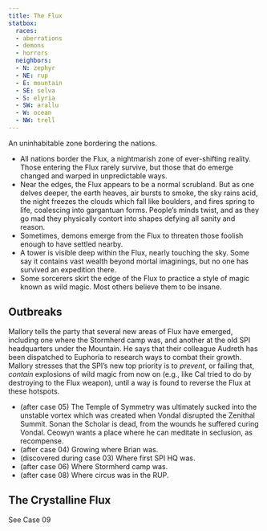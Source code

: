 ```yaml
---
title: The Flux
statbox:
  races:
  - aberrations
  - demons
  - horrors
  neighbors:
  - N: zephyr
  - NE: rup
  - E: mountain
  - SE: selva
  - S: elyria
  - SW: arallu
  - W: ocean
  - NW: trell
---
```


An uninhabitable zone bordering the nations.
* All nations border the Flux, a nightmarish zone of ever-shifting reality. Those entering the Flux rarely survive, but those that do emerge changed and warped in unpredictable ways.
* Near the edges, the Flux appears to be a normal scrubland. But as one delves deeper, the earth heaves, air bursts to smoke, the sky rains acid, the night freezes the clouds which fall like boulders, and fires spring to life, coalescing into gargantuan forms. People’s minds twist, and as they go mad they physically contort into shapes defying all sanity and reason.
* Sometimes, demons emerge from the Flux to threaten those foolish enough to have settled nearby.
* A tower is visible deep within the Flux, nearly touching the sky. Some say it contains vast wealth beyond mortal imaginings, but no one has survived an expedition there.
* Some sorcerers skirt the edge of the Flux to practice a style of magic known as wild magic. Most others believe them to be insane.

## Outbreaks

Mallory tells the party that several new areas of Flux have emerged, including one where the Stormherd camp was, and another at the old SPI headquarters under the Mountain. He says that their colleague Audreth has been dispatched to Euphoria to research ways to combat their growth. Mallory stresses that the SPI’s new top priority is to *prevent*, or failing that, *contain* explosions of wild magic from now on (e.g., like Cal tried to do by destroying to the Flux weapon), until a way is found to reverse the Flux at these hotspots.

* (after case 05) The Temple of Symmetry was ultimately sucked into the unstable vortex which was created when Vondal disrupted the Zenithal Summit. Sonan the Scholar is dead, from the wounds he suffered curing Vondal. Ceowyn wants a place where he can meditate in seclusion, as recompense.
* (after case 04) Growing where Brian was.
* (discovered during case 03) Where first SPI HQ was.
* (after case 06) Where Stormherd camp was.
* (after case 08) Where circus was in the RUP.

## The Crystalline Flux

See Case 09
